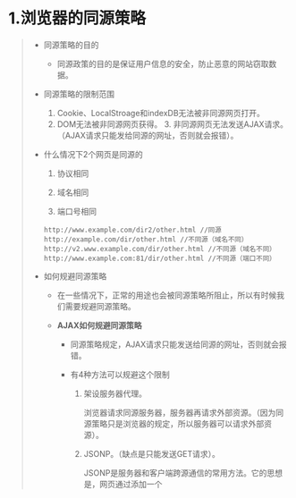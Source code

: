 # 1.浏览器的同源策略

> - 同源策略的目的
>
>   - 同源政策的目的是保证用户信息的安全，防止恶意的网站窃取数据。
>
> - 同源策略的限制范围
>
>   1. Cookie、LocalStroage和indexDB无法被非同源网页打开。
>   2. DOM无法被非同源网页获得。
>      3. 非同源网页无法发送AJAX请求。（AJAX请求只能发给同源的网址，否则就会报错）。
>
> - 什么情况下2个网页是同源的
>
>   1. 协议相同
>
>   2. 域名相同
>
>   3. 端口号相同
>
>   ```{}
>   http://www.example.com/dir2/other.html //同源
>   http://example.com/dir/other.html //不同源（域名不同）
>   http://v2.www.example.com/dir/other.html //不同源（域名不同）
>   http://www.example.com:81/dir/other.html //不同源（端口不同）
>
> - 如何规避同源策略
>
>   - 在一些情况下，正常的用途也会被同源策略所阻止，所以有时候我们需要规避同源策略。
>
>   - **AJAX如何规避同源策略**
>
>     - 同源策略规定，AJAX请求只能发送给同源的网址，否则就会报错。
>
>     - 有4种方法可以规避这个限制
>
>       1. 架设服务器代理。
>
>          浏览器请求同源服务器，服务器再请求外部资源。（因为同源策略只是浏览器的规定，所以服务器可以请求外部资源）。
>
>       2. JSONP。（缺点是只能发送GET请求）。
>
>          JSONP是服务器和客户端跨源通信的常用方法。它的思想是，网页通过添加一个<script>元素，向服务器请求JSON数据，这种做法不受同源策略限制；服务器在收到请求后，会将数据放在一个指定名字的回调函数里传回来。
>
>          ```{javascript}
>          function addScriptTag(src) {
>            var script = document.createElement('script');
>            script.setAttribute("type","text/javascript");
>            script.src = src;
>            document.body.appendChild(script);
>          }
>          
>          window.onload = function () {
>            addScriptTag('http://example.com/ip?callback=foo'); //callback参数用来指定回调函数的名字，同时需要定义一个同名回调函数，等服务器传回数据，foo()函数就会立刻运行
>          }
>          
>          function foo(data) {
>            console.log('Your public IP address is: ' + data.ip);
>          };
>          ```
>
>        3. WebSocket
>        4. CORS（跨域资源分享），CORS允许发送任一类型的请求。
>
> - 

# 2. JSONP的服务器端应该如何设置

> 服务器端在接收到客户端的请求之后，会从URL中解析出回调函数的函数名，如foo，然后会把要返回的JSON数据放入函数的参数部分返回，如return foo(data)，因为我们是使用<script>标签请求的数据，数据返回之后，浏览器会立即把返回的数据当成JavaScript代码执行。

# 3.CORS解决方案



# 4.页面加载的时候浏览器做了哪些工作

> 1. 首先浏览器会把HTML解析成一个DOM树，这个DOM树包含了display: none;和JavaScript动态添加的结点。
> 2. 浏览器会解析CSS并计算每个DOM结点的样式，这个过程就是根据CSS选择器确定每个结点要使用什么样式。（如果没有提供样式，浏览器也会计算样式，因为浏览器有一个自带的默认样式表）。
> 3. 浏览器会遍历DOM元素及其计算样式，然后构造一个布局树，这个树的每个结点会带有坐标和大小信息（布局树中不包含display: none;的元素但是包含visbility: hidden;的元素）。
> 4. 浏览器根据布局树进行渲染，渲染的时候会考虑层叠。
